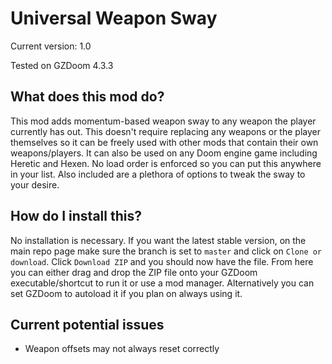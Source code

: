 # Universal Weapon Sway
Current version: 1.0

Tested on GZDoom 4.3.3

## What does this mod do?
This mod adds momentum-based weapon sway to any weapon the player currently has out. This doesn't require replacing any weapons or the player themselves so it can be freely used with other mods that contain their own weapons/players. It can also be used on any Doom engine game including Heretic and Hexen. No load order is enforced so you can put this anywhere in your list. Also included are a plethora of options to tweak the sway to your desire.

## How do I install this?
No installation is necessary. If you want the latest stable version, on the main repo page make sure the branch is set to `master` and click on `Clone or download`. Click `Download ZIP` and you should now have the file. From here you can either drag and drop the ZIP file onto your GZDoom executable/shortcut to run it or use a mod manager. Alternatively you can set GZDoom to autoload it if you plan on always using it.

## Current potential issues
- Weapon offsets may not always reset correctly
